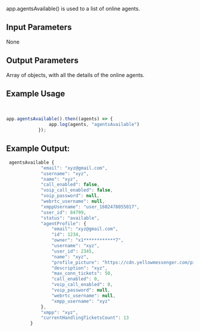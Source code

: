 app.agentsAvailable() is used to a list of online agents.

## Input Parameters
None
​
## Output Parameters
Array of objects, with all the details of the online agents.
​
## Example Usage
​
```javascript
app.agentsAvailable().then((agents) => {
                app.log(agents, "agentsAvailable")
            });
```
## Example Output:
```javascript
 agentsAvailable {
		     "email": "xyz@gmail.com",
		     "username": "xyz",
		     "name": "xyz",
		     "call_enabled": false,
		     "voip_call_enabled": false,
		     "voip_password": null,
		     "webrtc_username": null,
		     "xmppUsername": "user_1602478055017",
		     "user_id": 84799,
		     "status": "available",
		     "agentProfile": {
		         "email": "xyz@gmail.com",
		         "id": 1234,
		         "owner": "x1************7",
		         "username": "xyz",
		         "user_id": 2345,
		         "name": "xyz",
		         "profile_picture": "https://cdn.yellowmessenger.com/pic3.png",
		         "description": "xyz",
		         "max_conn_tickets": 50,
		         "call_enabled": 0,
		         "voip_call_enabled": 0,
		         "voip_password": null,
		         "webrtc_username": null,
		         "xmpp_username": "xyz"
		     },
		     "xmpp": "xyz",
		     "currentHandlingTicketsCount": 13
		 }
```

